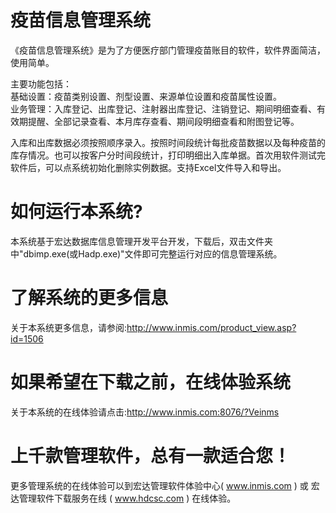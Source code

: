 # 疫苗信息管理系统

《疫苗信息管理系统》是为了方便医疗部门管理疫苗账目的软件，软件界面简洁，使用简单。

主要功能包括：  
基础设置：疫苗类别设置、剂型设置、来源单位设置和疫苗属性设置。  
业务管理：入库登记、出库登记、注射器出库登记、注销登记、期间明细查看、有效期提醒、全部记录查看、本月库存查看、期间段明细查看和附图登记等。

入库和出库数据必须按照顺序录入。按照时间段统计每批疫苗数据以及每种疫苗的库存情况。也可以按客户分时间段统计，打印明细出入库单据。首次用软件测试完软件后，可以点系统初始化删除实例数据。支持Excel文件导入和导出。

# 如何运行本系统?

本系统基于宏达数据库信息管理开发平台开发，下载后，双击文件夹中"dbimp.exe(或Hadp.exe)"文件即可完整运行对应的信息管理系统。

# 了解系统的更多信息

关于本系统更多信息，请参阅:http://www.inmis.com/product_view.asp?id=1506

# 如果希望在下载之前，在线体验系统

关于本系统的在线体验请点击:http://www.inmis.com:8076/?Veinms

# 上千款管理软件，总有一款适合您！

更多管理系统的在线体验可以到宏达管理软件体验中心( www.inmis.com ) 或 宏达管理软件下载服务在线 ( www.hdcsc.com ) 在线体验。

